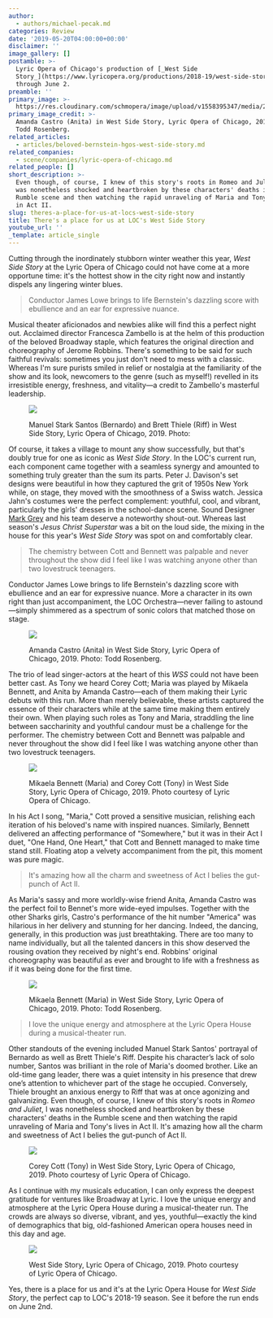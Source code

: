 ```yaml
---
author:
  - authors/michael-pecak.md
categories: Review
date: '2019-05-20T04:00:00+00:00'
disclaimer: ''
image_gallery: []
postamble: >-
  Lyric Opera of Chicago's production of [_West Side
  Story_](https://www.lyricopera.org/productions/2018-19/west-side-story/) runs
  through June 2.
preamble: ''
primary_image: >-
  https://res.cloudinary.com/schmopera/image/upload/v1558395347/media/2019/05/sqAmandaCastro_WESTSIDESTORY_LyricOperaofChicago_LYR190502_346.jpg
primary_image_credit: >-
  Amanda Castro (Anita) in West Side Story, Lyric Opera of Chicago, 2019. Photo:
  Todd Rosenberg.
related_articles:
  - articles/beloved-bernstein-hgos-west-side-story.md
related_companies:
  - scene/companies/lyric-opera-of-chicago.md
related_people: []
short_description: >-
  Even though, of course, I knew of this story's roots in Romeo and Juliet, I
  was nonetheless shocked and heartbroken by these characters' deaths in the
  Rumble scene and then watching the rapid unraveling of Maria and Tony's lives
  in Act II.
slug: theres-a-place-for-us-at-locs-west-side-story
title: There's a place for us at LOC's West Side Story
youtube_url: ''
_template: article_single
---
```


Cutting through the inordinately stubborn winter weather this year, _West Side Story_ at the Lyric Opera of Chicago could not have come at a more opportune time: it's the hottest show in the city right now and instantly dispels any lingering winter blues.

>Conductor James Lowe brings to life Bernstein's dazzling score with ebullience and an ear for expressive nuance.

Musical theater aficionados and newbies alike will find this a perfect night out. Acclaimed director Francesca Zambello is at the helm of this production of the beloved Broadway staple, which features the original direction and choreography of Jerome Robbins. There's something to be said for such faithful revivals: sometimes you just don't need to mess with a classic. Whereas I'm sure purists smiled in relief or nostalgia at the familiarity of the show and its look, newcomers to the genre (such as myself!) revelled in its irresistible energy, freshness, and vitality—a credit to Zambello's masterful leadership.

<figure data-type="image">

![](https://res.cloudinary.com/schmopera/image/upload/v1558395505/media/2019/05/ManuelStarkSantos_BrettThiele_WESTSIDESTORY_LyricOperaofChicago_LYR190502_027.jpg)

<figcaption>Manuel Stark Santos (Bernardo) and Brett Thiele (Riff) in West Side Story, Lyric Opera of Chicago, 2019. Photo: </figcaption>

</figure>

Of course, it takes a village to mount any show successfully, but that's doubly true for one as iconic as _West Side Story_. In the LOC's current run, each component came together with a seamless synergy and amounted to something truly greater than the sum its parts. Peter J. Davison's set designs were beautiful in how they captured the grit of 1950s New York while, on stage, they moved with the smoothness of a Swiss watch. Jessica Jahn's costumes were the perfect complement: youthful, cool, and vibrant, particularly the girls' dresses in the school-dance scene. Sound Designer [Mark Grey](/talking-with-composers-mark-grey/) and his team deserve a noteworthy shout-out. Whereas last season's _Jesus Christ Superstar_ was a bit on the loud side, the mixing in the house for this year's _West Side Story_ was spot on and comfortably clear.

>The chemistry between Cott and Bennett was palpable and never throughout the show did I feel like I was watching anyone other than two lovestruck teenagers.

Conductor James Lowe brings to life Bernstein's dazzling score with ebullience and an ear for expressive nuance. More a character in its own right than just accompaniment, the LOC Orchestra—never failing to astound—simply shimmered as a spectrum of sonic colors that matched those on stage.

<figure data-type="image">

![](https://res.cloudinary.com/schmopera/image/upload/v1558395571/media/2019/05/AmandaCastro_WESTSIDESTORY_LyricOperaofChicago_LYR190502_349.jpg)

<figcaption>Amanda Castro (Anita) in West Side Story, Lyric Opera of Chicago, 2019. Photo: Todd Rosenberg.</figcaption>

</figure>

The trio of lead singer-actors at the heart of this _WSS_ could not have been better cast. As Tony we heard Corey Cott; Maria was played by Mikaela Bennett, and Anita by Amanda Castro—each of them making their Lyric debuts with this run. More than merely believable, these artists captured the essence of their characters while at the same time making them entirely their own. When playing such roles as Tony and Maria, straddling the line between saccharinity and youthful candour must be a challenge for the performer. The chemistry between Cott and Bennett was palpable and never throughout the show did I feel like I was watching anyone other than two lovestruck teenagers.

<figure data-type="image">

![](https://res.cloudinary.com/schmopera/image/upload/v1558395592/media/2019/05/MikaelaBennett_CoreyCott_WESTSIDESTORY_LyricOperaofChicago_LYR190502_293.jpg)

<figcaption>Mikaela Bennett (Maria) and Corey Cott (Tony) in West Side Story, Lyric Opera of Chicago, 2019. Photo courtesy of Lyric Opera of Chicago.</figcaption>

</figure>

In his Act I song, "Maria," Cott proved a sensitive musician, relishing each iteration of his beloved's name with inspired nuances. Similarly, Bennett delivered an affecting performance of "Somewhere," but it was in their Act I duet, "One Hand, One Heart," that Cott and Bennett managed to make time stand still. Floating atop a velvety accompaniment from the pit, this moment was pure magic.

>It's amazing how all the charm and sweetness of Act I belies the gut-punch of Act II.

As Maria's sassy and more worldly-wise friend Anita, Amanda Castro was the perfect foil to Bennet's more wide-eyed impulses. Together with the other Sharks girls, Castro's performance of the hit number "America" was hilarious in her delivery and stunning for her dancing. Indeed, the dancing, generally, in this production was just breathtaking. There are too many to name individually, but all the talented dancers in this show deserved the rousing ovation they received by night's end. Robbins' original choreography was beautiful as ever and brought to life with a freshness as if it was being done for the first time.

<figure data-type="image">

![](https://res.cloudinary.com/schmopera/image/upload/v1558395628/media/2019/05/MikaelaBennett_WESTSIDESTORY_LyricOperaofChicago_LYR190502_725.jpg)

<figcaption>Mikaela Bennett (Maria) in West Side Story, Lyric Opera of Chicago, 2019. Photo: Todd Rosenberg.</figcaption>

</figure>

>I love the unique energy and atmosphere at the Lyric Opera House during a musical-theater run.

Other standouts of the evening included Manuel Stark Santos' portrayal of Bernardo as well as Brett Thiele's Riff. Despite his character’s lack of solo number, Santos was brilliant in the role of Maria's doomed brother. Like an old-time gang leader, there was a quiet intensity in his presence that drew one’s attention to whichever part of the stage he occupied. Conversely, Thiele brought an anxious energy to Riff that was at once agonizing and galvanizing. Even though, of course, I knew of this story's roots in _Romeo and Juliet_, I was nonetheless shocked and heartbroken by these characters' deaths in the Rumble scene and then watching the rapid unraveling of Maria and Tony's lives in Act II. It's amazing how all the charm and sweetness of Act I belies the gut-punch of Act II.

<figure data-type="image">

![](https://res.cloudinary.com/schmopera/image/upload/v1558395650/media/2019/05/CoreyCott_WESTSIDESTORY_LyricOperaofChicago_DR_CU-20.jpg)

<figcaption>Corey Cott (Tony) in West Side Story, Lyric Opera of Chicago, 2019. Photo courtesy of Lyric Opera of Chicago.</figcaption>

</figure>

As I continue with my musicals education, I can only express the deepest gratitude for ventures like Broadway at Lyric. I love the unique energy and atmosphere at the Lyric Opera House during a musical-theater run. The crowds are always so diverse, vibrant, and yes, youthful—exactly the kind of demographics that big, old-fashioned American opera houses need in this day and age.

<figure data-type="image">

![](https://res.cloudinary.com/schmopera/image/upload/v1558395661/media/2019/05/WESTSIDESTORY_LyricOperaofChicago_DR_WS27.jpg)

<figcaption>West Side Story, Lyric Opera of Chicago, 2019. Photo courtesy of Lyric Opera of Chicago.</figcaption>

</figure>

Yes, there is a place for us and it's at the Lyric Opera House for _West Side Story_, the perfect cap to LOC's 2018-19 season. See it before the run ends on June 2nd.
